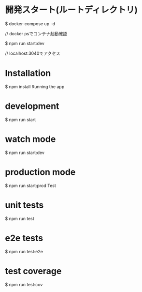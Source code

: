 # 開発スタート(ルートディレクトリ)
$ docker-compose up -d  

// docker psでコンテナ起動確認  

$ npm run start:dev   

// localhost:3040でアクセス  


# Installation
$ npm install
Running the app
# development
$ npm run start

# watch mode
$ npm run start:dev

# production mode
$ npm run start:prod
Test
# unit tests
$ npm run test

# e2e tests
$ npm run test:e2e

# test coverage
$ npm run test:cov
